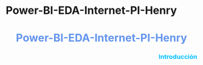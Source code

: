 # Power-BI-EDA-Internet-PI-Henry
<h1 style="color:#6495ED; text-align:center;">Power-BI-EDA-Internet-PI-Henry</h1>

<h3 style="color:#00BFFF; text-align:right;">Introducción</h3>


